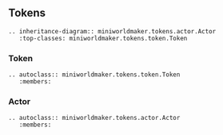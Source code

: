 Tokens
------

```eval_rst
.. inheritance-diagram:: miniworldmaker.tokens.actor.Actor
   :top-classes: miniworldmaker.tokens.token.Token
```

### Token

```eval_rst
.. autoclass:: miniworldmaker.tokens.token.Token
   :members:
```

### Actor

```eval_rst
.. autoclass:: miniworldmaker.tokens.actor.Actor
   :members:
```
